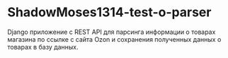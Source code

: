 # ShadowMoses1314-test-o-parser
Django приложение с REST API для парсинга информации о товарах магазина по ссылке с сайта Ozon и сохранения полученных данных о товарах в базу данных.
